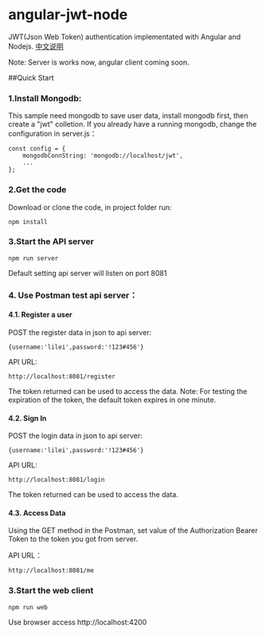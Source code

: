 # angular-jwt-node 
JWT(Json Web Token) authentication implementated with Angular and Nodejs.
[中文说明](README.zh_CN.md)

Note: Server is works now, angular client coming soon.

##Quick Start

### 1.Install Mongodb:
This sample need mongodb to save user data, install mongodb first, then create a "jwt" colletion.
If you already have a running mongodb, change the configuration in server.js：
```
const config = {
    mongodbConnString: 'mongodb://localhost/jwt',
    ...
};
```

### 2.Get the code
Download or clone the code, in project folder run:
```
npm install
```

### 3.Start the API server
```
npm run server
```
Default setting api server will listen on port 8081 

### 4. Use Postman test api server：

#### 4.1. Register a user
POST the register data in json to api server:
```
{username:'lilei',password:'!123#456'}
``` 
API URL:
```
http://localhost:8081/register
```
The token returned can be used to access the data. 
Note: For testing the expiration of the token, the default token expires in one minute.

#### 4.2. Sign In 
POST the login data in json to api server:
```
{username:'lilei',password:'!123#456'}
``` 
API URL:
```
http://localhost:8081/login
```
The token returned can be used to access the data.

#### 4.3. Access Data
Using the GET method in the Postman, set value of the Authorization Bearer Token to the token you got from server.

API URL：
```
http://localhost:8081/me
```
### 3.Start the web client
```
npm run web
```
Use browser access http://localhost:4200

